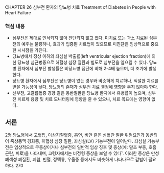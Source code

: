 CHAPTER
26 심부전 환자의 당뇨병 치료
Treatment of Diabetes in People with Heart Failure

### 핵심 내용

*   심부전은 제대로 인식되지 않아 진단되지 않고 있다. 미치료 또는 과소 치료된 심부전의 예후는 불량하나, 효과가 입증된 치료법이 있으므로 미진단은 임상적으로 중요한 시사점을 가진다.
*   당뇨병에서 정상 이하의 좌심실 박출률(left ventricular ejection fraction)에 의한 당뇨성 심근병증으로 허혈성 심장 질환과 별도로 심부전을 일으킬 수 있다. 당뇨병 환자에서 심부전 발생률은 비당뇨병 집단에 비해 2-4배 높으며, 더 조기에 발생한다.
*   당뇨병 환자에서 심부전은 당뇨병이 없는 경우와 비슷하게 치료하나, 적절한 치료를 받을 가능성이 낮다. 당뇨병의 존재가 심부전 치료 결정에 영향을 주지 않아야 한다.
*   신부전, 고칼륨혈증 경향 같은 동반질환은 당뇨병 환자에서 유병률이 높으며, 심부전 치료제 용량 및 치료 모니터링에 영향을 줄 수 있으나, 치료 목표에는 영향이 없다.

## 서론

2형 당뇨병에서 고혈압, 이상지질혈증, 흡연, 비만 같은 심혈관 질환 위험요인과 동반되어 죽상동맥 경화증, 허혈성 심장 질환, 좌심실(LV) 기능부전이 일어난다. 좌심실 기능부전은 임상적으로 무증상이거나 심부전의 일반적 임상 징후 및 증상(예: 말초 부종, 호흡곤란, 피로)을 나타내며, 고령자에서는 비정형 증상을 보일 수 있다¹. 이러한 증상은 만성 폐색성 폐질환, 폐렴, 빈혈, 정맥류, 우울증 등에서도 비슷하게 나타나므로 감별이 필요하다.
<PAGE>270